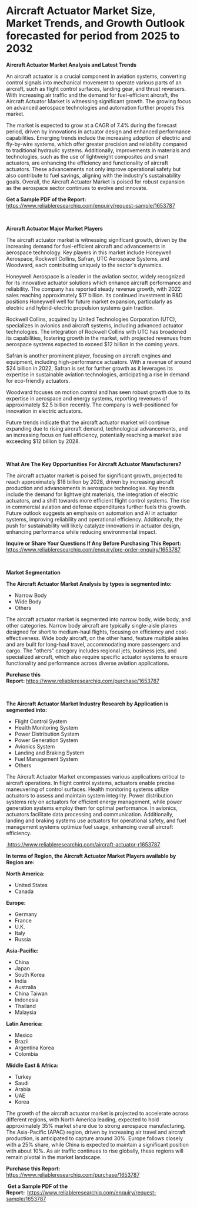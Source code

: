 <p><h1>Aircraft Actuator Market Size, Market Trends, and Growth Outlook forecasted for period from 2025 to 2032</h1></p><p><strong>Aircraft Actuator Market Analysis and Latest Trends</strong></p>
<p><p>An aircraft actuator is a crucial component in aviation systems, converting control signals into mechanical movement to operate various parts of an aircraft, such as flight control surfaces, landing gear, and thrust reversers. With increasing air traffic and the demand for fuel-efficient aircraft, the Aircraft Actuator Market is witnessing significant growth. The growing focus on advanced aerospace technologies and automation further propels this market.</p><p>The market is expected to grow at a CAGR of 7.4% during the forecast period, driven by innovations in actuator design and enhanced performance capabilities. Emerging trends include the increasing adoption of electric and fly-by-wire systems, which offer greater precision and reliability compared to traditional hydraulic systems. Additionally, improvements in materials and technologies, such as the use of lightweight composites and smart actuators, are enhancing the efficiency and functionality of aircraft actuators. These advancements not only improve operational safety but also contribute to fuel savings, aligning with the industry's sustainability goals. Overall, the Aircraft Actuator Market is poised for robust expansion as the aerospace sector continues to evolve and innovate.</p></p>
<p><strong>Get a Sample PDF of the Report:&nbsp;</strong> <a href="https://www.reliableresearchiq.com/enquiry/request-sample/1653787?utm_campaign=3172&utm_medium=2&utm_source=Github&utm_content=ia&utm_term=16042025&utm_id=aircraft-actuator">https://www.reliableresearchiq.com/enquiry/request-sample/1653787</a></p>
<p>&nbsp;</p>
<p><strong>Aircraft Actuator Major Market Players</strong></p>
<p><p>The aircraft actuator market is witnessing significant growth, driven by the increasing demand for fuel-efficient aircraft and advancements in aerospace technology. Key players in this market include Honeywell Aerospace, Rockwell Collins, Safran, UTC Aerospace Systems, and Woodward, each contributing uniquely to the sector's dynamics.</p><p>Honeywell Aerospace is a leader in the aviation sector, widely recognized for its innovative actuator solutions which enhance aircraft performance and reliability. The company has reported steady revenue growth, with 2022 sales reaching approximately $17 billion. Its continued investment in R&D positions Honeywell well for future market expansion, particularly as electric and hybrid-electric propulsion systems gain traction.</p><p>Rockwell Collins, acquired by United Technologies Corporation (UTC), specializes in avionics and aircraft systems, including advanced actuator technologies. The integration of Rockwell Collins with UTC has broadened its capabilities, fostering growth in the market, with projected revenues from aerospace systems expected to exceed $12 billion in the coming years.</p><p>Safran is another prominent player, focusing on aircraft engines and equipment, including high-performance actuators. With a revenue of around $24 billion in 2022, Safran is set for further growth as it leverages its expertise in sustainable aviation technologies, anticipating a rise in demand for eco-friendly actuators.</p><p>Woodward focuses on motion control and has seen robust growth due to its expertise in aerospace and energy systems, reporting revenues of approximately $2.5 billion recently. The company is well-positioned for innovation in electric actuators.</p><p>Future trends indicate that the aircraft actuator market will continue expanding due to rising aircraft demand, technological advancements, and an increasing focus on fuel efficiency, potentially reaching a market size exceeding $12 billion by 2028.</p></p>
<p>&nbsp;</p>
<p><strong>What Are The Key Opportunities For Aircraft Actuator Manufacturers?</strong></p>
<p><p>The aircraft actuator market is poised for significant growth, projected to reach approximately $18 billion by 2028, driven by increasing aircraft production and advancements in aerospace technologies. Key trends include the demand for lightweight materials, the integration of electric actuators, and a shift towards more efficient flight control systems. The rise in commercial aviation and defense expenditures further fuels this growth. Future outlook suggests an emphasis on automation and AI in actuator systems, improving reliability and operational efficiency. Additionally, the push for sustainability will likely catalyze innovations in actuator design, enhancing performance while reducing environmental impact.</p></p>
<p><strong>Inquire or Share Your Questions If Any Before Purchasing This Report:</strong> <a href="https://www.reliableresearchiq.com/enquiry/pre-order-enquiry/1653787?utm_campaign=3172&utm_medium=2&utm_source=Github&utm_content=ia&utm_term=16042025&utm_id=aircraft-actuator">https://www.reliableresearchiq.com/enquiry/pre-order-enquiry/1653787</a></p>
<p>&nbsp;</p>
<p><strong>Market Segmentation</strong></p>
<p><strong>The Aircraft Actuator Market Analysis by types is segmented into:</strong></p>
<p><ul><li>Narrow Body</li><li>Wide Body</li><li>Others</li></ul></p>
<p><p>The aircraft actuator market is segmented into narrow body, wide body, and other categories. Narrow body aircraft are typically single-aisle planes designed for short to medium-haul flights, focusing on efficiency and cost-effectiveness. Wide body aircraft, on the other hand, feature multiple aisles and are built for long-haul travel, accommodating more passengers and cargo. The "others" category includes regional jets, business jets, and specialized aircraft, which also require specific actuator systems to ensure functionality and performance across diverse aviation applications.</p></p>
<p><strong>Purchase this Report:&nbsp;</strong><a href="https://www.reliableresearchiq.com/purchase/1653787?utm_campaign=3172&utm_medium=2&utm_source=Github&utm_content=ia&utm_term=16042025&utm_id=aircraft-actuator">https://www.reliableresearchiq.com/purchase/1653787</a></p>
<p>&nbsp;</p>
<p><strong>The Aircraft Actuator Market Industry Research by Application is segmented into:</strong></p>
<p><ul><li>Flight Control System</li><li>Health Monitoring System</li><li>Power Distribution System</li><li>Power Generation System</li><li>Avionics System</li><li>Landing and Braking System</li><li>Fuel Management System</li><li>Others</li></ul></p>
<p><p>The Aircraft Actuator Market encompasses various applications critical to aircraft operations. In flight control systems, actuators enable precise maneuvering of control surfaces. Health monitoring systems utilize actuators to assess and maintain system integrity. Power distribution systems rely on actuators for efficient energy management, while power generation systems employ them for optimal performance. In avionics, actuators facilitate data processing and communication. Additionally, landing and braking systems use actuators for operational safety, and fuel management systems optimize fuel usage, enhancing overall aircraft efficiency.</p></p>
<p><a href="https://www.reliableresearchiq.com/aircraft-actuator-r1653787?utm_campaign=3172&utm_medium=2&utm_source=Github&utm_content=ia&utm_term=16042025&utm_id=aircraft-actuator">&nbsp;https://www.reliableresearchiq.com/aircraft-actuator-r1653787</a></p>
<p><strong>In terms of Region, the Aircraft Actuator Market Players available by Region are:</strong></p>
<p>
    <p> <strong> North America: </strong>
        <ul>
            <li>United States</li>
            <li>Canada</li>
        </ul>
        </p> 
    <p> <strong> Europe: </strong>
        <ul>
            <li>Germany</li>
            <li>France</li>
            <li>U.K.</li>
            <li>Italy</li>
            <li>Russia</li>
        </ul>
        </p> 
    <p> <strong> Asia-Pacific: </strong>
        <ul>
            <li>China</li>
            <li>Japan</li>
            <li>South Korea</li>
            <li>India</li>
            <li>Australia</li>
            <li>China Taiwan</li>
            <li>Indonesia</li>
            <li>Thailand</li>
            <li>Malaysia</li>
        </ul>
        </p> 
    <p> <strong> Latin America: </strong>
        <ul>
            <li>Mexico</li>
            <li>Brazil</li>
            <li>Argentina Korea</li>
            <li>Colombia</li>
        </ul>
        </p> 
    <p> <strong> Middle East & Africa: </strong>
        <ul>
            <li>Turkey</li>
            <li>Saudi</li>
            <li>Arabia</li>
            <li>UAE</li>
            <li>Korea</li>
        </ul>
    </p>
    </p>
<p><p>The growth of the aircraft actuator market is projected to accelerate across different regions, with North America leading, expected to hold approximately 35% market share due to strong aerospace manufacturing. The Asia-Pacific (APAC) region, driven by increasing air travel and aircraft production, is anticipated to capture around 30%. Europe follows closely with a 25% share, while China is expected to maintain a significant position with about 10%. As air traffic continues to rise globally, these regions will remain pivotal in the market landscape.</p></p>
<p><strong>Purchase this Report: </strong><a href="https://www.reliableresearchiq.com/purchase/1653787?utm_campaign=3172&utm_medium=2&utm_source=Github&utm_content=ia&utm_term=16042025&utm_id=aircraft-actuator">https://www.reliableresearchiq.com/purchase/1653787</a></p>
<p>&nbsp;<strong>Get a Sample PDF of the Report:&nbsp;&nbsp;</strong><a href="https://www.reliableresearchiq.com/enquiry/request-sample/1653787?utm_campaign=3172&utm_medium=2&utm_source=Github&utm_content=ia&utm_term=16042025&utm_id=aircraft-actuator">https://www.reliableresearchiq.com/enquiry/request-sample/1653787</a></p>
<p><strong></strong></p>
<p><p></p><p></p><p></p></p>